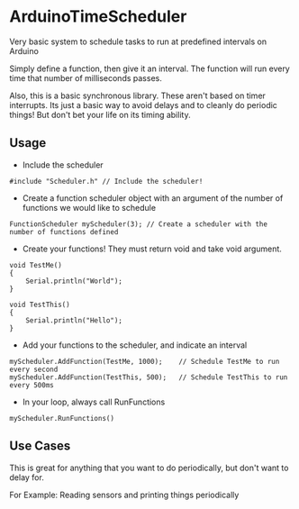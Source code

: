# ArduinoTimeScheduler

Very basic system to schedule tasks to run at predefined intervals on Arduino

Simply define a function, then give it an interval. The function will run every time that number of milliseconds passes.

Also, this is a basic synchronous library. These aren't based on timer interrupts. Its just a basic way to avoid delays and to cleanly do periodic things! But don't bet your life on its timing ability.

## Usage

* Include the scheduler
```
#include "Scheduler.h" // Include the scheduler!
```

* Create a function scheduler object with an argument of the number of functions we would like to schedule
```
FunctionScheduler myScheduler(3); // Create a scheduler with the number of functions defined
```

* Create your functions! They must return void and take void argument.
```
void TestMe()
{
	Serial.println("World");
}

void TestThis()
{
	Serial.println("Hello");
}
```

* Add your functions to the scheduler, and indicate an interval
```
myScheduler.AddFunction(TestMe, 1000);    // Schedule TestMe to run every second
myScheduler.AddFunction(TestThis, 500);   // Schedule TestThis to run every 500ms
```

* In your loop, always call RunFunctions
```
myScheduler.RunFunctions()
```

## Use Cases
This is great for anything that you want to do periodically, but don't want to delay for.

For Example: Reading sensors and printing things periodically
